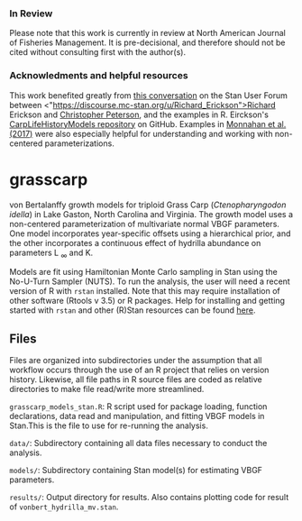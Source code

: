 ### In Review
Please note that this work is currently in review at North American Journal of Fisheries Management. It is pre-decisional, and therefore should not be cited without consulting first with the author(s).

### Acknowledments and helpful resources
This work benefited greatly from <a href="https://discourse.mc-stan.org/t/von-bertalanffy-model-with-multivariate-priors/4055">this conversation</a> on the Stan User Forum between <"https://discourse.mc-stan.org/u/Richard_Erickson">Richard Erickson</a> and <a href="https://discourse.mc-stan.org/u/Christopher-Peterson">Christopher Peterson</a>, and the examples in R. Eirckson's <a href = "https://github.com/rerickson-usgs/CarpLifeHistoryModels">CarpLifeHistoryModels repository</a> on GitHub. Examples in <a href = "https://besjournals.onlinelibrary.wiley.com/doi/epdf/10.1111/2041-210X.12681">Monnahan et al. (2017)</a> were also especially helpful for understanding and working with non-centered parameterizations.

# grasscarp

von Bertalanffy growth models for triploid Grass Carp (*Ctenopharyngodon idella*) in Lake Gaston, North Carolina and Virginia. The growth model uses a non-centered parameterization of multivariate normal VBGF parameters. One model incorporates year-specific offsets using a hierarchical prior, and the other incorporates a continuous effect of hydrilla abundance on parameters L <sub>$\infty$</sub> and K.

Models are fit using Hamiltonian Monte Carlo sampling in Stan using the No-U-Turn Sampler (NUTS). To run the analysis, the user will need a recent version of R with `rstan` installed. Note that this may require installation of other software (Rtools v 3.5) or R packages. Help for installing and getting started with `rstan` and other (R)Stan resources can be found <a href="https://mc-stan.org/users/interfaces/rstan">here</a>. 


## Files

Files are organized into subdirectories under the assumption that all workflow occurs through the use of an R project that relies on version history. Likewise, all file paths in R source files are coded as relative directories to make file read/write more streamlined.

`grasscarp_models_stan.R`: R script used for package loading, function declarations, data read and manipulation, and fitting VBGF models in Stan.This is the file to use for re-running the analysis.

`data/`: Subdirectory containing all data files necessary to conduct the analysis.

`models/`: Subdirectory containing Stan model(s) for estimating VBGF parameters.

`results/`: Output directory for results. Also contains plotting code for result of `vonbert_hydrilla_mv.stan`.
